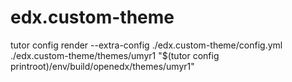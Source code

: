 # edx.custom-theme

tutor config render --extra-config ./edx.custom-theme/config.yml ./edx.custom-theme/themes/umyr1 "$(tutor config printroot)/env/build/openedx/themes/umyr1"
